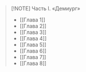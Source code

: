 > [!NOTE] Часть I. «Демиург»
> - [[Глава 1]]
> - [[Глава 2]]
> - [[Глава 3]]
> - [[Глава 4]]
> - [[Глава 5]]
> - [[Глава 6]]
> - [[Глава 7]]
> - [[Глава 8]]



